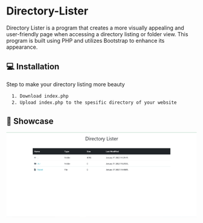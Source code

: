 # Directory-Lister

Directory Lister is a program that creates a more visually appealing and user-friendly page when accessing a directory listing or folder view. This program is built using PHP and utilizes Bootstrap to enhance its appearance.

## 💻 Installation

Step to make your directory listing more beauty

```bash
  1. Download index.php
  2. Upload index.php to the spesific directory of your website
```

## 📸 Showcase
<p align="center">
<img src="./Screenshoot.png" width="1200"><br>
</p>

